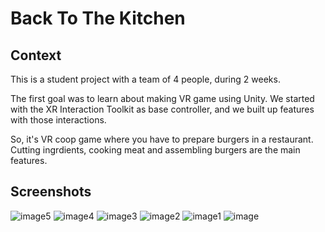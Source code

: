 # Back To The Kitchen

## Context
This is a student project with a team of 4 people, during 2 weeks.

The first goal was to learn about making VR game using Unity. We started with the XR Interaction Toolkit as base controller, and we built up features with those interactions.

So, it's VR coop game where you have to prepare burgers in a restaurant.
Cutting ingrdients, cooking meat and assembling burgers are the main features.


## Screenshots 
![image5](https://github.com/Loctryl/BackToTheKitchen-VROnline/assets/91985442/027980b5-9a60-4d1e-9562-10aa701641a1)
![image4](https://github.com/Loctryl/BackToTheKitchen-VROnline/assets/91985442/9ec09e0c-e945-4489-9cee-0357d2e04942)
![image3](https://github.com/Loctryl/BackToTheKitchen-VROnline/assets/91985442/a0888501-4db2-43fb-96a9-4f091b1784e0)
![image2](https://github.com/Loctryl/BackToTheKitchen-VROnline/assets/91985442/709a543d-2951-4c71-873c-97d3805a4652)
![image1](https://github.com/Loctryl/BackToTheKitchen-VROnline/assets/91985442/2ea50068-6dab-49d4-a85a-273564aea2fb)
![image](https://github.com/Loctryl/BackToTheKitchen-VROnline/assets/91985442/b202ab53-63cb-43e3-9406-2349aa6025fa)
